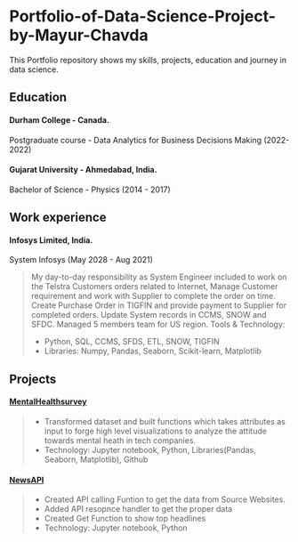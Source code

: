 # Portfolio-of-Data-Science-Project-by-Mayur-Chavda
This Portfolio repository shows my skills, projects, education and journey in data science.

## Education
#### Durham College - Canada.
Postgraduate course - Data Analytics for Business Decisions Making (2022-2022) 
#### Gujarat University - Ahmedabad, India.
Bachelor of Science - Physics (2014 - 2017)


## Work experience
#### Infosys Limited, India.
System Infosys (May 2028 - Aug 2021)
> My day-to-day responsibility as System Engineer included to work on the Telstra Customers orders related to Internet, Manage Customer requirement and work with Supplier to complete the order on time. Create Purchase Order in TIGFIN and provide payment to Supplier for completed orders. Update System records in CCMS, SNOW and SFDC.
> Managed 5 members team for US region.
> Tools & Technology:
> - Python, SQL, CCMS, SFDS, ETL, SNOW, TIGFIN 
> - Libraries: Numpy, Pandas, Seaborn, Scikit-learn, Matplotlib

## Projects
#### [MentalHealthsurvey](https://github.com/Divinemayur/MentalHealthsurvey)

>- Transformed dataset and built functions which takes attributes as input to forge high level visualizations to analyze the attitude towards mental heath in tech companies.
>- Technology: Jupyter notebook, Python, Libraries(Pandas, Seaborn, Matplotlib), Github

#### [NewsAPI](https://github.com/Divinemayur/NewsAPI)

>- Created API calling Funtion to get the data from Source Websites.
>- Added API resopnce handler to get the proper data
>- Created Get Function to show top headlines
>- Technology: Jupyter notebook, Python
